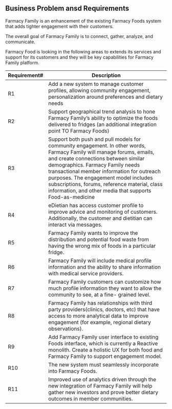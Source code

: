 
## Business Problem ansd Requirements
Farmacy Family is an enhancement of the existing Farmacy Foods system that adds tighter engagement with their customers.

The overall goal of Farmacy Family is to connect, gather, analyze, and communicate.

Farmacy Food is looking in the following areas to extends its services and support for its customers and they will be key capabilities for Farmacy Family platform.

| Requirement#  | Description                    |
| -------------- | ------------------------------ |
| R1      | Add a new system to manage customer profiles, allowing community engagement, personalization around preferences and dietary needs        |
| R2   | Support geographical trend analysis to hone Farmacy Family’s ability to optimize the foods delivered to fridges (an additional integration point TO Farmacy Foods)     |
| R3 | Support both push and pull models for community engagement. In other words, Farmacy Family will manage forums, emails, and create connections between similar demographics. Farmacy Family needs transactional member information for outreach purposes. The engagement model includes subscriptions, forums, reference material, class information, and other media that supports Food-as-medicine |
| R4 | eDietian has access customer profile to improve advice and monitoring of customers. Additionally, the customer and dietitian can interact via messages. |
| R5 | Farmacy Family wants to improve the distribution and potential food waste from having the wrong mix of foods in a particular fridge. |
| R6 | Farmacy Family will include medical profile information and the ability to share information with medical service providers. |
| R7 | Farmacy Family customers can customize how much profile information they want to allow the community to see, at a fine- grained level. |
| R8 | Farmacy Family has relationships with third party providers(clinics, doctors, etc) that have access to more analytical data to improve engagement (for example, regional dietary observations). |
| R9 | Add Farmacy Family user interface to existing Foods interface, which is currently a Reactive monolith. Create a holistic UX for both food and Farmacy Family to support engagement model. |
| R10 | The new system must seamlessly incorporate into Farmacy Foods. |
| R11 | Improved use of analytics driven through the new integration of Farmacy Family will help gather new investors and prove better dietary outcomes in member communities. |
